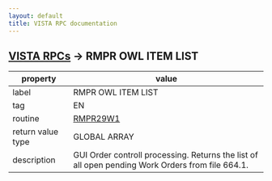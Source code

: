 ```yaml
---
layout: default
title: VISTA RPC documentation
---
```




## [VISTA RPCs](TableOfContent.md) &#8594; RMPR OWL ITEM LIST 

 property | value 
--- | --- 
 label | RMPR OWL ITEM LIST
 tag | EN
 routine | [RMPR29W1](http://code.osehra.org/dox/Routine_RMPR29W1_source.html)
 return value type | GLOBAL ARRAY
 description | GUI Order controll processing.  Returns the list of all open pending Work Orders from file 664.1.